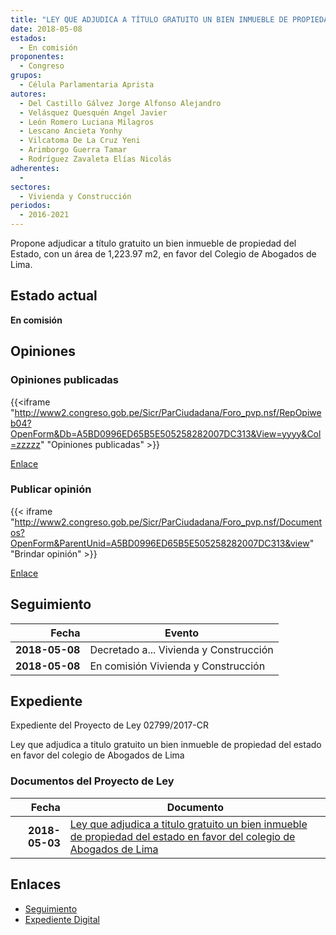```yaml
---
title: "LEY QUE ADJUDICA A TÍTULO GRATUITO UN BIEN INMUEBLE DE PROPIEDAD DEL ESTADO EN FAVOR DEL COLEGIO DE ABOGADOS DE LIMA"
date: 2018-05-08
estados: 
  - En comisión
proponentes: 
  - Congreso
grupos: 
  - Célula Parlamentaria Aprista
autores: 
  - Del Castillo Gálvez Jorge Alfonso Alejandro
  - Velásquez Quesquén Angel Javier
  - León Romero Luciana Milagros
  - Lescano Ancieta Yonhy
  - Vilcatoma De La Cruz Yeni
  - Arimborgo Guerra Tamar
  - Rodríguez Zavaleta Elías Nicolás
adherentes: 
  - 
sectores: 
  - Vivienda y Construcción
periodos: 
  - 2016-2021
---
```


Propone adjudicar a título gratuito un bien inmueble de propiedad del Estado, con un área de 1,223.97 m2, en favor del Colegio de Abogados de Lima.


## Estado actual

**En comisión**

## Opiniones

### Opiniones publicadas

{{<iframe "http://www2.congreso.gob.pe/Sicr/ParCiudadana/Foro_pvp.nsf/RepOpiweb04?OpenForm&Db=A5BD0996ED65B5E505258282007DC313&View=yyyy&Col=zzzzz" "Opiniones publicadas" >}}

[Enlace](http://www2.congreso.gob.pe/Sicr/ParCiudadana/Foro_pvp.nsf/RepOpiweb04?OpenForm&Db=A5BD0996ED65B5E505258282007DC313&View=yyyy&Col=zzzzz)
### Publicar opinión

{{< iframe "http://www2.congreso.gob.pe/Sicr/ParCiudadana/Foro_pvp.nsf/Documentos?OpenForm&ParentUnid=A5BD0996ED65B5E505258282007DC313&view" "Brindar opinión" >}}

[Enlace](http://www2.congreso.gob.pe/Sicr/ParCiudadana/Foro_pvp.nsf/Documentos?OpenForm&ParentUnid=A5BD0996ED65B5E505258282007DC313&view)

## Seguimiento

| Fecha | Evento |
|------:|--------|
| **2018-05-08** | Decretado a... Vivienda y Construcción|
| **2018-05-08** | En comisión Vivienda y Construcción|


## Expediente

Expediente del Proyecto de Ley 02799/2017-CR

Ley que adjudica a titulo gratuito un bien inmueble de propiedad del estado en favor del colegio de Abogados de Lima


### Documentos del Proyecto de Ley

| Fecha | Documento |
|------:|--------|
| **2018-05-03** | [Ley que adjudica a titulo gratuito un bien inmueble de propiedad del estado en favor del colegio de Abogados de Lima](http://www.leyes.congreso.gob.pe/Documentos/2016_2021/Proyectos_de_Ley_y_de_Resoluciones_Legislativas/PL0279920180503..pdf) |

## Enlaces 

- [Seguimiento](http://www2.congreso.gob.pe/Sicr/TraDocEstProc/CLProLey2016.nsf/f7fff46988ca05b1052578e100829cc7/278512bcc8b1724405258282007f2b3c?OpenDocument)
- [Expediente Digital](http://www2.congreso.gob.pe/Sicr/TraDocEstProc/CLProLey2016.nsf/f7fff46988ca05b1052578e100829cc7/278512bcc8b1724405258282007f2b3c?OpenDocument&Click=05257FB7005EB655.eb71d0cf91d8294e05256cdf006b5706/$Body/0.1C6C)
